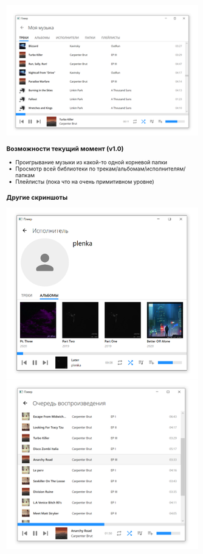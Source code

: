 ﻿![Список треков](Screenshots/tracks.png)
### Возможности текущий момент (v1.0)
- Проигрывание музыки из какой-то одной корневой папки
- Просмотр всей библиотеки по трекам/альбомам/исполнителям/папкам
- Плейлисты (пока что на очень примитивном уровне)

### Другие скриншоты
![Страница исполнителя](Screenshots/artist.png)
![Очередь воспроизведения](Screenshots/queue.png)